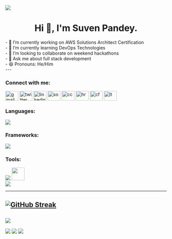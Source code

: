 ![](https://komarev.com/ghpvc/?username=Suven-p&style=plastic&color=blueviolet)
<h1 align="center">Hi 👋, I'm Suven Pandey.</h1>
<!-- <h3 align="center">A passionate frontend developer from India</h3> -->

<!--
- 🔭 I’m currently working on ...
- 🌱 I’m currently learning ...
- 👯 I’m looking to collaborate on ...
- 🤔 I’m looking for help with ...
- 💬 Ask me about ...
- 📫 How to reach me: ...
- 😄 Pronouns: ...
- ⚡ Fun fact: ...
--!>

- 🔭 I’m currently working on AWS Solutions Architect Certification<br/>
- 🌱 I’m currently learning DevOps Technologies<br/>
- 👯 I’m looking to collaborate on weekend hackathons<br/>
- 💬 Ask me about full stack development<br/>
- 😄 Pronouns: He/Him<br/>

---

<h3 align="left">Connect with me:</h3>
<p align="left">
<a href="mailto:pandeysuven@gmail.com"><img align="center" src="https://github.com/Suven-p/Suven-p/blob/main/icons8-gmail.svg" alt="gmail"  height="30" width="40"/></a>
<a href="https://twitter.com/SuvenPandey1" target="blank"><img align="center" src="https://raw.githubusercontent.com/rahuldkjain/github-profile-readme-generator/master/src/images/icons/Social/twitter.svg" alt="twitter" height="30" width="40" /></a>
<a href="https://www.linkedin.com/in/suven-pandey" target="blank"><img align="center" src="https://raw.githubusercontent.com/rahuldkjain/github-profile-readme-generator/master/src/images/icons/Social/linked-in-alt.svg" alt="linkedin" height="30" width="40" /></a>
<a href="https://stackoverflow.com/users/10168590/nevus" target="blank"><img align="center" src="https://raw.githubusercontent.com/rahuldkjain/github-profile-readme-generator/master/src/images/icons/Social/stack-overflow.svg" alt="so" height="30" width="40" /></a>
<a href="https://www.codechef.com/users/psuv" target="blank"><img align="center" src="https://cdn.jsdelivr.net/npm/simple-icons@3.1.0/icons/codechef.svg" alt="cc" height="30" width="40" /></a>
<a href="https://www.hackerrank.com/pandeysuven?hr_r=1" target="blank"><img align="center" src="https://raw.githubusercontent.com/rahuldkjain/github-profile-readme-generator/master/src/images/icons/Social/hackerrank.svg" alt="hr" height="30" width="40" /></a>
<a href="https://codeforces.com/profile/Nevus0310" target="blank"><img align="center" src="https://raw.githubusercontent.com/rahuldkjain/github-profile-readme-generator/master/src/images/icons/Social/codeforces.svg" alt="cf" height="30" width="40" /></a>
<a href="https://leetcode.com/Suven-p/" target="blank"><img align="center" src="https://raw.githubusercontent.com/rahuldkjain/github-profile-readme-generator/master/src/images/icons/Social/leet-code.svg" alt="lt" height="30" width="40" /></a>
</p>

<h3 align="left">Languages:</h3>
<div>
<img src="https://skillicons.dev/icons?i=js,ts,py,nodejs,flutter,go,c,cpp,html,css" />
</div>

<h3 align="left">Frameworks:</h3>
<div>
<img src="https://skillicons.dev/icons?i=react,svelte,tailwind,nextjs,express,flask,bootstrap,gulp" />
</div>

<h3 align="left">Tools:</h3>
<div>
<img src="https://skillicons.dev/icons?i=git,github,docker,kubernetes,aws,jenkins,ansible,bash,linux,nginx" />
<img src="https://user-images.githubusercontent.com/25181517/183345121-36788a6e-5462-424a-be67-af1ebeda79a2.png" height=50 style="height:40;display:inline" />
</div>
<div>
<img src="https://skillicons.dev/icons?i=appwrite,firebase,gatsby,babel,mongodb,mysql,sqlite,netlify,postman,vscode,webpack" />
</div>


<!--
### Ali-Octo-Gator-Cat, my GitHub alter-ego. 
![octocat-1672069611417](https://user-images.githubusercontent.com/86572370/211231131-df3438fa-fbd0-477e-8516-af06e9a53e7e.png)
![Suven's's GitHub stats](https://github-readme-stats.vercel.app/api?username=Suven-p&&show_icons=true&theme=radical)
---
-->
---
[![GitHub Streak](http://github-readme-streak-stats.herokuapp.com?user=Suven-p&theme=modern-lilac2)](https://git.io/streak-stats)
---
![](http://github-profile-summary-cards.vercel.app/api/cards/profile-details?username=Suven-p&theme=midnight_purple)
---
![](http://github-profile-summary-cards.vercel.app/api/cards/repos-per-language?username=Suven-p&theme=midnight_purple) 
![](http://github-profile-summary-cards.vercel.app/api/cards/stats?username=Suven-p&theme=midnight_purple) 
![](http://github-profile-summary-cards.vercel.app/api/cards/most-commit-language?username=Suven-p&theme=midnight_purple)



